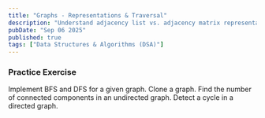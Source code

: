 ```yaml
---
title: "Graphs - Representations & Traversal"
description: "Understand adjacency list vs. adjacency matrix representations and their trade-offs. Be proficient in Breadth-First Search (BFS) for shortest path in unweighted graphs and Depth-First Search (DFS) for traversal and cycle detection."
pubDate: "Sep 06 2025"
published: true
tags: ["Data Structures & Algorithms (DSA)"]
---
```


### Practice Exercise

Implement BFS and DFS for a given graph. Clone a graph. Find the number of connected components in an undirected graph. Detect a cycle in a directed graph.
